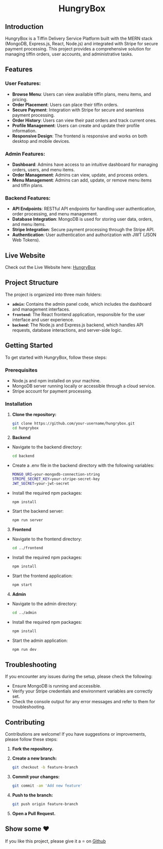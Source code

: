 <h1 align = "center"> HungryBox </h1>

## Introduction
HungryBox is a Tiffin Delivery Service Platform built with the MERN stack (MongoDB, Express.js, React, Node.js) and integrated with Stripe for secure payment processing. This project provides a comprehensive solution for managing tiffin orders, user accounts, and administrative tasks.

## Features
### User Features:
- **Browse Menu**: Users can view available tiffin plans, menu items, and pricing.
- **Order Placement**: Users can place their tiffin orders.
- **Secure Payment**: Integration with Stripe for secure and seamless payment processing.
- **Order History**: Users can view their past orders and track current ones.
- **Profile Management**: Users can create and update their profile information.
- **Responsive Design**: The frontend is responsive and works on both desktop and mobile devices.

### Admin Features:
- **Dashboard**: Admins have access to an intuitive dashboard for managing orders, users, and menu items.
- **Order Management**: Admins can view, update, and process orders.
- **Menu Management**: Admins can add, update, or remove menu items and tiffin plans.

### Backend Features:
- **API Endpoints**: RESTful API endpoints for handling user authentication, order processing, and menu management.
- **Database Integration**: MongoDB is used for storing user data, orders, and menu items.
- **Stripe Integration**: Secure payment processing through the Stripe API.
- **Authentication**: User authentication and authorization with JWT (JSON Web Tokens).

## Live Website
Check out the Live Website here: [HungryBox](https://hungrybox-frontend.onrender.com/)

## Project Structure
The project is organized into three main folders:

- **`admin`:** Contains the admin panel code, which includes the dashboard and management interfaces.
- **`frontend`:** The React frontend application, responsible for the user interface and user experience.
- **`backend`:** The Node.js and Express.js backend, which handles API requests, database interactions, and server-side logic.

## Getting Started
To get started with HungryBox, follow these steps:

### Prerequisites
- Node.js and npm installed on your machine.
- MongoDB server running locally or accessible through a cloud service.
- Stripe account for payment processing.

### Installation
1. **Clone the repository:**
   
   ```bash
   git clone https://github.com/your-username/hungrybox.git
   cd hungrybox

2. **Backend**
  - Navigate to the backend directory:
   
    ```bash
    cd backend     
  - Create a .env file in the backend directory with the following variables:
    
    ```bash
    MONGO_URI=your-mongodb-connection-string
    STRIPE_SECRET_KEY=your-stripe-secret-key
    JWT_SECRET=your-jwt-secret
  - Install the required npm packages:

    ```bash
    npm install
  - Start the backend server:

    ```bash
    npm run server

3. **Frontend**
  - Navigate to the frontend directory:

    ```bash
    cd ../frontend
  - Install the required npm packages:

    ```bash
    npm install
  - Start the frontend application:

    ```bash
    npm start
    
4. **Admin**
  - Navigate to the admin directory:

    ```bash
    cd ../admin
  - Install the required npm packages:

    ```bash
    npm install
  - Start the admin application:

    ```bash
    npm run dev

## Troubleshooting
If you encounter any issues during the setup, please check the following:
- Ensure MongoDB is running and accessible.
- Verify your Stripe credentials and environment variables are correctly set.
- Check the console output for any error messages and refer to them for troubleshooting.

## Contributing
Contributions are welcome! If you have suggestions or improvements, please follow these steps:

1. **Fork the repository.**

2. **Create a new branch:**

   ```bash
   git checkout -b feature-branch
3. **Commit your changes:**

    ```bash
   git commit -am 'Add new feature'
4. **Push to the branch:**

   ```bash
   git push origin feature-branch

5. **Open a Pull Request.**

## Show some ❤️
If you like this project, please give it a ⭐ on [Github](https://github.com/Mahak008/HungryBox)
